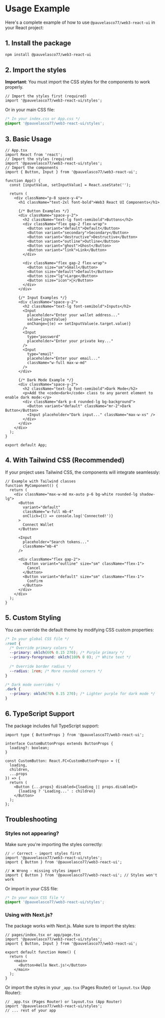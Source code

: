 # Usage Example

Here's a complete example of how to use `@pauvelasco77/web3-react-ui` in your React project:

## 1. Install the package

```bash
npm install @pauvelasco77/web3-react-ui
```

## 2. Import the styles

**Important**: You must import the CSS styles for the components to work properly.

```tsx
// Import the styles first (required)
import '@pauvelasco77/web3-react-ui/styles';
```

Or in your main CSS file:

```css
/* In your index.css or App.css */
@import '@pauvelasco77/web3-react-ui/styles';
```

## 3. Basic Usage

```tsx
// App.tsx
import React from 'react';
// Import the styles (required)
import '@pauvelasco77/web3-react-ui/styles';
// Import the components
import { Button, Input } from '@pauvelasco77/web3-react-ui';

function App() {
  const [inputValue, setInputValue] = React.useState('');

  return (
    <div className="p-8 space-y-4">
      <h1 className="text-2xl font-bold">Web3 React UI Components</h1>
      
      {/* Button Examples */}
      <div className="space-y-2">
        <h2 className="text-lg font-semibold">Buttons</h2>
        <div className="flex gap-2 flex-wrap">
          <Button variant="default">Default</Button>
          <Button variant="secondary">Secondary</Button>
          <Button variant="destructive">Destructive</Button>
          <Button variant="outline">Outline</Button>
          <Button variant="ghost">Ghost</Button>
          <Button variant="link">Link</Button>
        </div>
        
        <div className="flex gap-2 flex-wrap">
          <Button size="sm">Small</Button>
          <Button size="default">Default</Button>
          <Button size="lg">Large</Button>
          <Button size="icon">🚀</Button>
        </div>
      </div>

      {/* Input Examples */}
      <div className="space-y-2">
        <h2 className="text-lg font-semibold">Inputs</h2>
        <Input 
          placeholder="Enter your wallet address..." 
          value={inputValue}
          onChange={(e) => setInputValue(e.target.value)}
        />
        <Input 
          type="password" 
          placeholder="Enter your private key..." 
        />
        <Input 
          type="email" 
          placeholder="Enter your email..." 
          className="w-full max-w-md"
        />
      </div>

      {/* Dark Mode Example */}
      <div className="space-y-2">
        <h2 className="text-lg font-semibold">Dark Mode</h2>
        <p>Add the <code>dark</code> class to any parent element to enable dark mode:</p>
        <div className="dark p-4 rounded-lg bg-background">
          <Button variant="default" className="mr-2">Dark Button</Button>
          <Input placeholder="Dark input..." className="max-w-xs" />
        </div>
      </div>
    </div>
  );
}

export default App;
```

## 4. With Tailwind CSS (Recommended)

If your project uses Tailwind CSS, the components will integrate seamlessly:

```tsx
// Example with Tailwind classes
function MyComponent() {
  return (
    <div className="max-w-md mx-auto p-6 bg-white rounded-lg shadow-lg">
      <Button 
        variant="default" 
        className="w-full mb-4"
        onClick={() => console.log('Connected!')}
      >
        Connect Wallet
      </Button>
      
      <Input 
        placeholder="Search tokens..." 
        className="mb-4"
      />
      
      <div className="flex gap-2">
        <Button variant="outline" size="sm" className="flex-1">
          Cancel
        </Button>
        <Button variant="default" size="sm" className="flex-1">
          Confirm
        </Button>
      </div>
    </div>
  );
}
```

## 5. Custom Styling

You can override the default theme by modifying CSS custom properties:

```css
/* In your global CSS file */
:root {
  /* Override primary colors */
  --primary: oklch(60% 0.15 270); /* Purple primary */
  --primary-foreground: oklch(100% 0 0); /* White text */
  
  /* Override border radius */
  --radius: 1rem; /* More rounded corners */
}

/* Dark mode overrides */
.dark {
  --primary: oklch(70% 0.15 270); /* Lighter purple for dark mode */
}
```

## 6. TypeScript Support

The package includes full TypeScript support:

```tsx
import type { ButtonProps } from '@pauvelasco77/web3-react-ui';

interface CustomButtonProps extends ButtonProps {
  loading?: boolean;
}

const CustomButton: React.FC<CustomButtonProps> = ({ 
  loading, 
  children, 
  ...props 
}) => {
  return (
    <Button {...props} disabled={loading || props.disabled}>
      {loading ? 'Loading...' : children}
    </Button>
  );
};
```

## Troubleshooting

### Styles not appearing?

Make sure you're importing the styles correctly:

```tsx
// ✅ Correct - import styles first
import '@pauvelasco77/web3-react-ui/styles';
import { Button } from '@pauvelasco77/web3-react-ui';

// ❌ Wrong - missing styles import
import { Button } from '@pauvelasco77/web3-react-ui'; // Styles won't work
```

Or import in your CSS file:

```css
/* In your main CSS file */
@import '@pauvelasco77/web3-react-ui/styles';
```

### Using with Next.js?

The package works with Next.js. Make sure to import the styles:

```tsx
// pages/index.tsx or app/page.tsx
import '@pauvelasco77/web3-react-ui/styles';
import { Button, Input } from '@pauvelasco77/web3-react-ui';

export default function Home() {
  return (
    <main>
      <Button>Hello Next.js!</Button>
    </main>
  );
}
```

Or import the styles in your `_app.tsx` (Pages Router) or `layout.tsx` (App Router):

```tsx
// _app.tsx (Pages Router) or layout.tsx (App Router)
import '@pauvelasco77/web3-react-ui/styles';
// ... rest of your app
``` 